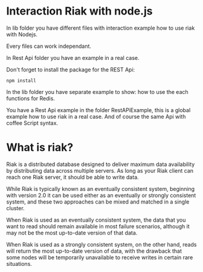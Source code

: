 Interaction Riak with node.js
=====================================

In lib folder you have different files with interaction example how to use riak with Nodejs.

Every files can work independant.

In Rest Api folder you have an example in a real case.

Don't forget to install the package for the REST Api:
```
npm install
```

In the lib folder you have separate example to show: how to use the each functions for Redis.

You have a Rest Api example in the folder RestAPiExample, this is a global example how to use riak in a real case.
And of course the same Api with coffee Script syntax.

What is riak?
================

Riak is a distributed database designed to deliver maximum data availability by distributing data across multiple servers. As long as your Riak client can reach one Riak server, it should be able to write data.

While Riak is typically known as an eventually consistent system, beginning with version 2.0 it can be used either as an eventually or strongly consistent system, and these two approaches can be mixed and matched in a single cluster.

When Riak is used as an eventually consistent system, the data that you want to read should remain available in most failure scenarios, although it may not be the most up-to-date version of that data.

When Riak is used as a strongly consistent system, on the other hand, reads will return the most up-to-date version of data, with the drawback that some nodes will be temporarily unavailable to receive writes in certain rare situations.
